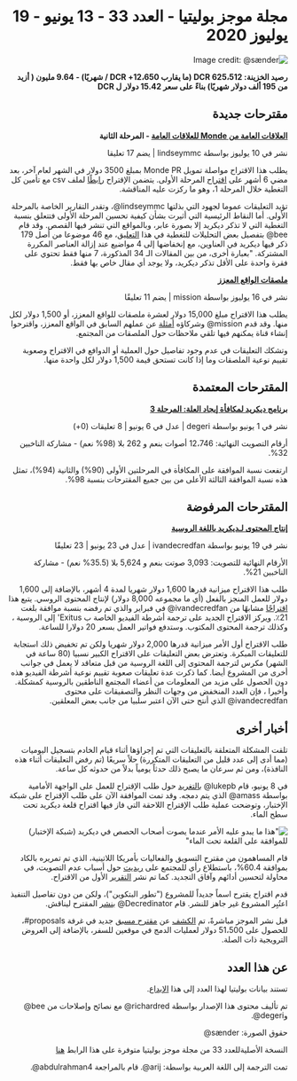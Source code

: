 <div dir="rtl">

# مجلة موجز بوليتيا - العدد 33 - 13 يونيو - 19 يوليوز 2020

![Image credit: @sænder](img/issue033/033-title.png)

**رصيد الخزينة: 625،512 DCR (ما يقارب 12،650+ DCR / شهريًا) - 9.64 مليون ( أزيد من 195 ألف دولار شهريًا) بناءً على سعر 15.42 دولار ل DCR**

## مقترحات جديدة

**[العلاقات العامة من Monde للعلاقات العامة](https://proposals.decred.org/proposals/c81926b1958e54b2f294085da4ab03e9a63223f8ccd32e74a43493bf62de6185) - المرحلة الثانية**

نشر في 10 يوليوز بواسطة lindseymmc | يضم 17 تعليقا

يطلب هذا الاقتراح مواصلة تمويل Monde PR بمبلغ 3500 دولار في الشهر لعام آخر، بعد مضي 6 أشهر على [اقتراح](https://proposals.decred.org/proposals/bdd02d82547bd78fc95939c1e2b3df21ebec6e8d31444df5bea3c133b0199f05) المرحلة الأولى. يتضمن الإقتراح [رابطًا](https://github.com/decredcommunity/pr/blob/release/monde-pr-media-coverage.csv) لملف csv مع تأمين كل التغطية خلال المرحلة 1، وهو ما ركزت عليه المناقشة.

تؤيد التعليقات عموما لجهود التي بذلتها lindseymmc@، وتقدر التقارير الخاصة بالمرحلة الأولى. أما النقاط الرئيسية التي أثيرت بشأن كيفية تحسين المرحلة الأولى فتتعلق بنسبة التغطية التي لا تذكر ديكريد إلا بصورة عابر، وبالمواقع التي تنشر فيها القصص. وقد قام bee@ بتفصيل بعض التحليلات للتغطية في هذا [التعليق](https://proposals.decred.org/proposals/c81926b1958e54b2f294085da4ab03e9a63223f8ccd32e74a43493bf62de6185/comments/17)، مع 46 موضوعا من أصل 179 ذكر فيها ديكريد في العناوين، مع إنخفاضها إلى 4 مواضيع عند إزالة العناصر المكررة المشتركة. "بعبارة أخرى، من بين المقالات الـ 34 المذكورة، 7 منها فقط تحتوي على فقرة واحدة على الأقل تذكر ديكريد، ولا يوجد أي مقال خاص بها فقط.

**[ملصقات الواقع المعزز](https://proposals.decred.org/proposals/dedf452074752d7e29304a0566643feb26d1d130596e04c613e15de113ac2d08)**

نشر في 16 يوليوز بواسطة mission | يضم 11 تعليقًا

يطلب هذا الاقتراح مبلغ 15,000 دولار لعشرة ملصقات للواقع المعزز، أو 1,500 دولار لكل منها. وقد قدم mission@ وشركاؤه [أمثلة](http://www.users.pjwstk.edu.pl/~s2946/decred.pdf)  عن عملهم السابق في الواقع المعزز، واقترحوا إنشاء قناة يمكنهم فيها تلقي ملاحظات حول الملصقات من المجتمع.

وتشكك التعليقات في عدم وجود تفاصيل حول العملية أو الدوافع في الاقتراح وصعوبة تقييم نوعية الملصقات وما إذا كانت تستحق قيمة 1,500 دولار لكل واحدة منها.

## المقترحات المعتمدة

**[برنامج ديكريد لمكافأة إيجاد العلة: المرحلة 3](https://proposals.decred.org/proposals/2170df6af2cda7d048039d893cc8438b001577989441a33709820f56df7075c0)**

نشر في 1 يونيو بواسطة degeri | عدل في 6 يونيو | 8 تعليقات (0+)

أرقام التصويت النهائية: 12،746 أصوات بنعم و 262 بلا (98% نعم) - مشاركة الناخبين 32%.

ارتفعت نسبة الموافقة على المكافأة في المرحلتين الأولى (90%) والثانية (94%)، تمثل هذه نسبة الموافقة الثالثة الأعلى من بين جميع المقترحات بنسبة 98%.

## المقترحات المرفوضة

**[إنتاج المحتوى لـديكريد باللغة الروسية](https://proposals.decred.org/proposals/df11d7ac85061e6a02d6503555e585a1a37fffd82101eeea14670537c951926f)**

نشر في 19 يونيو بواسطة ivandecredfan | عدل في 23 يونيو | 23 تعليقًا

الأرقام النهائية للتصويت: 3,093 صوتت بنعم و 5,624 بلا (35.5% نعم) - مشاركة الناخبين 21%.

طلب هذا الاقتراح ميزانية قدرها 1,600 دولار شهريا لمدة 4 أشهر، بالإضافة إلى 1,600 دولار للعمل المنجز بالفعل (أي ما مجموعه 8,000 دولار) لإنتاج المحتوى الروسي. يتبع هذا [اقتراحًا](https://proposals.decred.org/proposals/92e3f2176b332c1aea5887acd2324c2cd730ec450e563df52ddae9d5927d5d36) مشابهًا من ivandecredfan@ في فبراير والذي تم رفضه بنسبة موافقة بلغت 21٪. ويركز الاقتراح الجديد على ترجمة أشرطة الفيديو الخاصة ب Exitus' إلى الروسية ، وكذلك ترجمة المحتوى المكتوب. وستدفع فواتير العمل بسعر 20 دولارا للساعة.

طلب الاقتراح أول الأمر ميزانية قدرها 2,000 دولار شهريا ولكن تم تخفيض ذلك استجابة للتعليقات المبكرة. وتعترض بعض التعليقات على الاقتراح الكبير نسبيا (80 ساعة في الشهر) مكرس لترجمة المحتوى إلى اللغة الروسية من قبل متعاقد لا يعمل في جوانب أخرى من المشروع أيضا. كما ذكرت عدة تعليقات صعوبة تقييم نوعية أشرطة الفيديو هذه دون الحصول على مزيد من المعلومات من أعضاء المجتمع الناطقين بالروسية كمشكلة. وأخيرا ، فإن العدد المنخفض من وجهات النظر والتصفيقات على محتوى ivandecredfan@ الذي أنتج حتى الآن اعتبر سلبيا من جانب بعض المعلقين.

## أخبار أخرى

تلقت المشكلة المتعلقة بالتعليقات التي تم إجراؤها أثناء قيام الخادم بتسجيل اليوميات (مما أدى إلى عدد قليل من التعليقات المتكررة) حلاً سريعًا (تم رفض التعليقات أثناء هذه النافذة)، ومن ثم سرعان ما يصبح ذلك حدثاً يومياً بدلاً من حدوثه كل ساعة.

في 8 يونيو، قام lukepb@ [بالتغريد](https://twitter.com/lukebp_/status/1270075883487850496) حول طلب الإقتراح للعمل على الواجهة الأمامية بواسطة amass@ الذي يتم دمجه. وقد تمت الموافقة الآن على طلب الإقتراح على شبكة الإختبار، وتوضحت عملية طلب الإقتراح اللاحقة التي فاز فيها اقتراح قلعة ديكريد تحت سطح الماء.

!["هذا ما يبدو عليه الأمر عندما يصوت أصحاب الحصص في ديكريد (شبكة الإختبار) للموافقة على القلعة تحت الماء"](img/issue033/citadel-rfp.png)

قام المساهمون من مقترح التسويق والفعاليات بأمريكا اللاتينية، الذي تم تمريره بالكاد بموافقة 60.4%، باستطلاع رأي للمجتمع على [ريديت](https://www.reddit.com/r/decred/comments/gzw6hl/what_are_the_thoughts_of_the_394/) حول أسباب عدم التصويت، في محاولة لتحسين أدائهم وآفاق التجديد. كما تم نشر [التقرير](https://www.reddit.com/r/decred/comments/hn4sve/activities_report_decred_en_espa%C3%B1ol_proposal_2/) الأول من الاقتراح.

قدم اقتراح يقترح اسماً جديداً للمشروع ("تطور البتكوين")، ولكن من دون تفاصيل التنفيذ اعتُبِر المشروع غير جاهز للنشر. قام Decredinator@ [بنشر](https://www.reddit.com/r/decred/comments/hh2ult/a_better_name_for_decred_to_broaden_the_reach_of/) المقترح ليناقش.

قبل نشر الموجز مباشرةً، تم [الكشف](https://matrix.to/#/!qYpAAClAYrHaUIGkLs:decred.org/$LFaTgEraOPCXQ0HMl0wM8aVmko-cBCToR76jNOgQfTg?via=decred.org&via=matrix.org&via=planetdecred.org) عن [مقترح مسبق](https://pastebin.com/LqqWH0sJ) جديد في غرفة proposals#، للحصول على 51،500 دولار لعمليات الدمج في موقعين للسفر، بالإضافة إلى العروض الترويجية ذات الصلة.

## عن هذا العدد

تستند بيانات بوليتيا لهذا العدد إلى هذا [الإيداع](https://github.com/decred-proposals/mainnet/commit/0ca1a6fd3958e60f53db27d624d47a0e18d1c7e5).

تم تأليف محتوى هذا الإصدار بواسطة richardred@ مع نصائح وإصلاحات من bee@ وdegeri@.

حقوق الصورة: sænder@

النسخة الأصليةللعدد 33 من مجلة موجز بوليتيا متوفرة على هذا الرابط [هنا](https://medium.com/politeia-digest/issue-33-june-13-july-19-2020-68af4a9169eb)

تمت الترجمة إلى اللغة العربية بواسطة: arij@. قام بالمراجعة abdulrahman4@.

</div>
